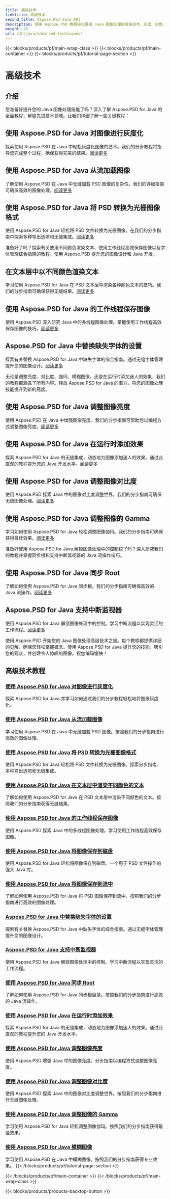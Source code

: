 ```yaml
---
title: 高级技术
linktitle: 高级技术
second_title: Aspose.PSD Java API
description: 使用 Aspose.PSD 教程轻松掌握 Java 图像处理的高级技术。灰度、加载、转换、渲染文本、高效保存等等！
weight: 22
url: /zh/java/advanced-techniques/
---
```


{{< blocks/products/pf/main-wrap-class >}}
{{< blocks/products/pf/main-container >}}
{{< blocks/products/pf/tutorial-page-section >}}

# 高级技术

## 介绍

您准备好提升您的 Java 图像处理技能了吗？深入了解 Aspose.PSD for Java 的全面教程，解锁先进技术领域。让我们详细了解一些关键教程：

## 使用 Aspose.PSD for Java 对图像进行灰度化
探索使用 Aspose.PSD 在 Java 中轻松灰度化图像的艺术。我们的分步教程将指导您完成整个过程，确保获得完美的结果。[阅读更多](./grayscale-image/)

## 使用 Aspose.PSD for Java 从流加载图像
了解使用 Aspose.PSD 在 Java 中无缝加载 PSD 图像的复杂性。我们的详细指南可确保高效的图像处理。[阅读更多](./loading-images-from-stream/)

## 使用 Aspose.PSD for Java 将 PSD 转换为光栅图像格式
使用 Aspose.PSD for Java 轻松将 PSD 文件转换为光栅图像。在我们的分步指南中探索多种导出选项和无缝集成。[阅读更多](./convert-psd-to-raster-formats/)

准备好了吗？探索有关使用不同颜色渲染文本、使用工作线程高效保存图像以及字体管理综合指南的教程。使用 Aspose.PSD 提升您的图像设计和 Java 开发。

## 在文本层中以不同颜色渲染文本
学习使用 Aspose.PSD for Java 在 PSD 文本层中渲染各种颜色文本的技巧。我们的分步指南可确保获得无缝结果。[阅读更多](./render-text-different-colors/)

## 使用 Aspose.PSD for Java 的工作线程保存图像
使用 Aspose.PSD 深入研究 Java 中的多线程图像处理。掌握使用工作线程高效保存图像的技巧。[阅读更多](./save-images-worker-threads/)

## Aspose.PSD for Java 中替换缺失字体的设置
探索有关替换 Aspose.PSD for Java 中缺失字体的综合指南。通过无缝字体管理提升您的图像设计。[阅读更多](./settings-replacing-missing-fonts/)

无论是调整亮度、对比度、伽玛、模糊图像，还是在运行时添加迷人的效果，我们的教程都涵盖了所有内容。释放 Aspose.PSD for Java 的潜力，将您的图像处理技能提升到新的高度。

## 使用 Aspose.PSD for Java 调整图像亮度
使用 Aspose.PSD 在 Java 中增强图像亮度。我们的分步指南可帮助您以编程方式调整图像亮度。[阅读更多](./adjust-brightness/)

## 使用 Aspose.PSD for Java 在运行时添加效果
探索 Aspose.PSD for Java 的无缝集成，动态地为图像添加迷人的效果。通过此直观的教程提升您的 Java 开发水平。[阅读更多](./add-effects-runtime/)

## 使用 Aspose.PSD for Java 调整图像对比度
使用 Aspose.PSD 探索 Java 中的图像对比度调整世界。我们的分步指南可确保无缝图像处理。[阅读更多](./adjust-contrast/)

## 使用 Aspose.PSD for Java 调整图像的 Gamma
学习如何使用 Aspose.PSD for Java 轻松调整图像伽玛。我们的分步指南可确保获得最佳效果。[阅读更多](./adjust-gamma/)

准备好使用 Aspose.PSD for Java 解锁图像处理中的控制权了吗？深入研究我们的教程并掌握同步根和支持中断监视器的 Java 流操作技巧。

## 使用 Aspose.PSD for Java 同步 Root
了解如何使用 Aspose.PSD for Java 同步根。我们的分步指南可确保高效的 Java 流操作。[阅读更多](./synchronize-root/)

## Aspose.PSD for Java 支持中断监视器
使用 Aspose.PSD for Java 解锁图像处理中的控制。学习中断流程以实现灵活的工作流程。[阅读更多](./support-interrupt-monitor/)

使用 Aspose.PSD 开始您的 Java 图像处理高级技术之旅。每个教程都提供详细的见解，确保您轻松掌握概念。使用 Aspose.PSD for Java 提升您的技能，吸引您的观众，并创建令人惊叹的图像。祝您编码愉快！
## 高级技术教程
### [使用 Aspose.PSD for Java 对图像进行灰度化](./grayscale-image/)
探索 Aspose.PSD for Java 并学习如何通过我们的分步教程轻松地将图像灰度化。
### [使用 Aspose.PSD for Java 从流加载图像](./loading-images-from-stream/)
学习使用 Aspose.PSD 在 Java 中无缝加载 PSD 图像。按照我们的分步指南进行高效的图像处理。
### [使用 Aspose.PSD for Java 将 PSD 转换为光栅图像格式](./convert-psd-to-raster-formats/)
使用 Aspose.PSD for Java 轻松将 PSD 文件转换为光栅图像。探索分步指南、多种导出选项和无缝集成。
### [使用 Aspose.PSD for Java 在文本层中渲染不同颜色的文本](./render-text-different-colors/)
了解如何使用 Aspose.PSD for Java 在 PSD 文本层中渲染不同颜色的文本。按照我们的分步指南获得无缝结果。
### [使用 Aspose.PSD for Java 的工作线程保存图像](./save-images-worker-threads/)
使用 Aspose.PSD 探索 Java 中的多线程图像处理。学习使用工作线程高效保存图像。
### [使用 Aspose.PSD for Java 将图像保存到磁盘](./save-images-to-disk/)
使用 Aspose.PSD for Java 轻松将图像保存到磁盘。一个用于 PSD 文件操作的强大 Java 库。
### [使用 Aspose.PSD for Java 将图像保存到流中](./save-images-to-stream/)
了解如何使用 Aspose.PSD for Java 将 PSD 图像保存到流中。按照我们的分步指南进行高效的图像处理。
### [Aspose.PSD for Java 中替换缺失字体的设置](./settings-replacing-missing-fonts/)
探索有关替换 Aspose.PSD for Java 中缺失字体的综合指南。通过无缝字体管理提升您的图像设计。
### [Aspose.PSD for Java 支持中断监视器](./support-interrupt-monitor/)
使用 Aspose.PSD for Java 解锁图像处理中的控制。学习中断流程以实现灵活的工作流程。
### [使用 Aspose.PSD for Java 同步 Root](./synchronize-root/)
了解如何使用 Aspose.PSD for Java 同步根目录。按照我们的分步指南进行高效的 Java 流操作。
### [使用 Aspose.PSD for Java 在运行时添加效果](./add-effects-runtime/)
探索 Aspose.PSD for Java 的无缝集成，动态地为图像添加迷人的效果。通过此直观的教程提升您的 Java 开发水平。
### [使用 Aspose.PSD for Java 调整图像亮度](./adjust-brightness/)
使用 Aspose.PSD 增强 Java 中的图像亮度。分步指南以编程方式调整图像亮度。 
### [使用 Aspose.PSD for Java 调整图像对比度](./adjust-contrast/)
使用 Aspose.PSD 探索 Java 中的图像对比度调整世界。按照我们的分步指南进行无缝图像处理。
### [使用 Aspose.PSD for Java 调整图像的 Gamma](./adjust-gamma/)
学习使用 Aspose.PSD for Java 轻松调整图像伽玛。按照我们的分步指南获得最佳效果。
### [使用 Aspose.PSD for Java 模糊图像](./blur-image/)
学习使用 Aspose.PSD 在 Java 中模糊图像。按照我们的分步指南获得专业效果。
{{< /blocks/products/pf/tutorial-page-section >}}

{{< /blocks/products/pf/main-container >}}
{{< /blocks/products/pf/main-wrap-class >}}

{{< blocks/products/products-backtop-button >}}
